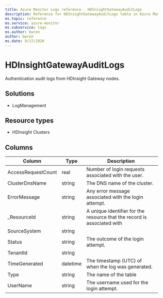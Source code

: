 ```yaml
---
title: Azure Monitor Logs reference - HDInsightGatewayAuditLogs
description: Reference for HDInsightGatewayAuditLogs table in Azure Monitor Logs.
ms.topic: reference
ms.service: azure-monitor
ms.subservice: logs
ms.author: bwren
author: bwren
ms.date: 9/17/2020
---
```


# HDInsightGatewayAuditLogs

 Authentication audit logs from HDInsight Gateway nodes.

## Solutions

- LogManagement
## Resource types

- HDInsight Clusters




## Columns

|Column|Type|Description|
|---|---|---|
|AccessRequestCount|real|Number of login requests associated with the user.|
|ClusterDnsName|string|The DNS name of the cluster.|
|ErrorMessage|string|Any error message associated with the login attempt.|
|_ResourceId|string|A unique identifier for the resource that the record is associated with|
|SourceSystem|string||
|Status|string|The outcome of the login attempt.|
|TenantId|string||
|TimeGenerated|datetime|The timestamp (UTC) of when the log was generated.|
|Type|string|The name of the table|
|UserName|string|The username used for the login attempt.|
